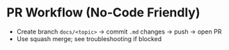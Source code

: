 # PR Workflow (No‑Code Friendly)

- Create branch `docs/<topic>` → commit `.md` changes → push → open PR
- Use squash merge; see troubleshooting if blocked
